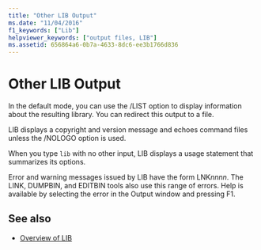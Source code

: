 ```yaml
---
title: "Other LIB Output"
ms.date: "11/04/2016"
f1_keywords: ["Lib"]
helpviewer_keywords: ["output files, LIB"]
ms.assetid: 656864a6-0b7a-4633-8dc6-ee3b1766d836
---
```

# Other LIB Output

In the default mode, you can use the /LIST option to display information about the resulting library. You can redirect this output to a file.

LIB displays a copyright and version message and echoes command files unless the /NOLOGO option is used.

When you type `lib` with no other input, LIB displays a usage statement that summarizes its options.

Error and warning messages issued by LIB have the form LNK*nnnn*. The LINK, DUMPBIN, and EDITBIN tools also use this range of errors. Help is available by selecting the error in the Output window and pressing F1.

## See also

- [Overview of LIB](../../build/reference/overview-of-lib.md)
